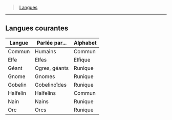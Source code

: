 ﻿---
!GenericItem
Name: Langues courantes
Id: languages_hd.md#langues-courantes
ParentLink: languages_hd.md#langues
ParentName: Langues
NameLevel: 2
Attributes:
  Name: Langues courantes
  Markdown: >+
    ## <!--Name-->Langues courantes<!--/Name-->


    |Langue|Parlée par...|Alphabet|

    |---|---|---|

    |Commun|Humains|Commun|

    |Elfe|Elfes|Elfique|

    |Géant|Ogres, géants|Runique|

    |Gnome|Gnomes|Runique|

    |Gobelin|Gobelinoïdes|Runique|

    |Halfelin|Halfelins|Commun|

    |Nain|Nains|Runique|

    |Orc|Orcs|Runique|

AttributesDictionary: >+
  Name: Langues courantes

  Markdown: >+

    ## <!--Name-->Langues courantes<!--/Name-->





    |Langue|Parlée par...|Alphabet|



    |---|---|---|



    |Commun|Humains|Commun|



    |Elfe|Elfes|Elfique|



    |Géant|Ogres, géants|Runique|



    |Gnome|Gnomes|Runique|



    |Gobelin|Gobelinoïdes|Runique|



    |Halfelin|Halfelins|Commun|



    |Nain|Nains|Runique|



    |Orc|Orcs|Runique|



---
> [Langues](hd_languages.md)

---

## Langues courantes

|Langue|Parlée par...|Alphabet|
|---|---|---|
|Commun|Humains|Commun|
|Elfe|Elfes|Elfique|
|Géant|Ogres, géants|Runique|
|Gnome|Gnomes|Runique|
|Gobelin|Gobelinoïdes|Runique|
|Halfelin|Halfelins|Commun|
|Nain|Nains|Runique|
|Orc|Orcs|Runique|

